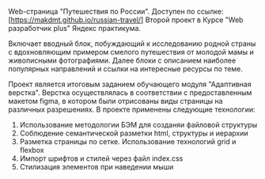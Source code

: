 Web-страница "Путешествия по России". Доступен по ссылке: [https://makdmt.github.io/russian-travel/]
Второй проект в Курсе "Web разработчик plus" Яндекс практикума.

Включает вводный блок, побуждающий к исследованию родной страны с вдохновляющим примером смелого путешествия от молодой мамы и живописными фотографиями. Далее блоки с описанием наиболее популярных направлений и ссылки на интересные ресурсы по теме.


Проект является итоговым заданием обучающего модуля "Адаптивная верстка". Верстка осуществлялась в соответствии с предоставленным макетом figma, в котором были отрисованы виды страницы на различных разрешениях.
В проекте применены следующие технологии:

1. Использование методологии БЭМ для созданяи файловой структуры
2. Соблюдение семантической разметки html, структуры и иерархии
3. Разметка страницы по сетке. Использование технологий grid и flexbox
4. Импорт шрифтов и стилей через файл index.css
5. Стилизация элементов при наведении мыши
